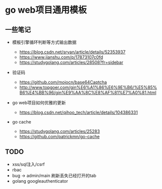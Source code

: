 # go web项目通用模板


## 一些笔记 

+ 模板引擎循环判断等方式输出数据
    + https://blog.csdn.net/sryan/article/details/52353937
    + https://www.jianshu.com/p/17873107c0fd
    + https://studygolang.com/articles/28508?fr=sidebar

+ 验证码
    + https://github.com/mojocn/base64Captcha
    + http://www.topgoer.com/gin%E6%A1%86%E6%9E%B6/%E5%85%B6%E4%BB%96/gin%E9%AA%8C%E8%AF%81%E7%A0%81.html

+ go web项目如何优雅的更新
    + https://blog.csdn.net/qihoo_tech/article/details/104386331

+ go cache
    + https://studygolang.com/articles/25283
    + https://github.com/patrickmn/go-cache

## TODO
+ xss/sql注入/csrf
+ rbac
+ bug -> admin/main 刷新丢失已经打开的tab
+ golang googleauthenticator
